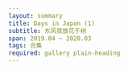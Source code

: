 ```yaml
---
layout: summary
title: Days in Japan (1)
subtitle: 东风夜放花千树
span: 2019.04 ~ 2020.03
tags: 合集
required: gallery plain-heading
---
```

